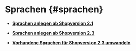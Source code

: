 # Sprachen {#sprachen}

-   **[Sprachen anlegen ab Shopversion 2.1](6_2_1_Sprachen_anlegen_ab_Shopversion_2_1.md)**  

-   **[Sprachen anlegen ab Shopversion 2.3](6_2_2_Sprache_anlegen_ab_Shopversion_2_3.md)**  

-   **[Vorhandene Sprachen für Shopversion 2.3 umwandeln](6_2_3_Vorhadene_Sprachen_fuer_Shopversion_2_3_umwandeln.md)**  




